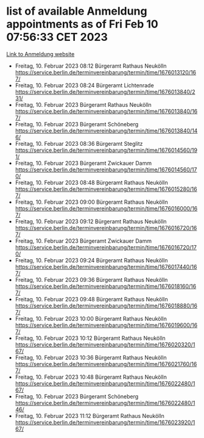 # list of available Anmeldung appointments as of Fri Feb 10 07:56:33 CET 2023
[Link to Anmeldung website](https://service.berlin.de/terminvereinbarung/termin/tag.php?termin=1&anliegen[]=120686&dienstleisterlist=122210,122217,327316,122219,327312,122227,327314,122231,327346,122243,327348,122254,122252,329742,122260,329745,122262,329748,122271,327278,122273,327274,122277,327276,330436,122280,327294,122282,327290,122284,327292,122291,327270,122285,327266,122286,327264,122296,327268,150230,329760,122294,327284,122312,329763,122314,329775,122304,327330,122311,327334,122309,327332,317869,122281,327352,122279,329772,122283,122276,327324,122274,327326,122267,329766,122246,327318,122251,327320,122257,327322,122208,327298,122226,327300&herkunft=http%3A%2F%2Fservice.berlin.de%2Fdienstleistung%2F120686%2F)
- Freitag, 10. Februar 2023 08:12 Bürgeramt Rathaus Neukölln https://service.berlin.de/terminvereinbarung/termin/time/1676013120/167/
- Freitag, 10. Februar 2023 08:24 Bürgeramt Lichtenrade https://service.berlin.de/terminvereinbarung/termin/time/1676013840/231/
- Freitag, 10. Februar 2023  Bürgeramt Rathaus Neukölln https://service.berlin.de/terminvereinbarung/termin/time/1676013840/167/
- Freitag, 10. Februar 2023  Bürgeramt Schöneberg https://service.berlin.de/terminvereinbarung/termin/time/1676013840/146/
- Freitag, 10. Februar 2023 08:36 Bürgeramt Steglitz https://service.berlin.de/terminvereinbarung/termin/time/1676014560/191/
- Freitag, 10. Februar 2023  Bürgeramt Zwickauer Damm https://service.berlin.de/terminvereinbarung/termin/time/1676014560/170/
- Freitag, 10. Februar 2023 08:48 Bürgeramt Rathaus Neukölln https://service.berlin.de/terminvereinbarung/termin/time/1676015280/167/
- Freitag, 10. Februar 2023 09:00 Bürgeramt Rathaus Neukölln https://service.berlin.de/terminvereinbarung/termin/time/1676016000/167/
- Freitag, 10. Februar 2023 09:12 Bürgeramt Rathaus Neukölln https://service.berlin.de/terminvereinbarung/termin/time/1676016720/167/
- Freitag, 10. Februar 2023  Bürgeramt Zwickauer Damm https://service.berlin.de/terminvereinbarung/termin/time/1676016720/170/
- Freitag, 10. Februar 2023 09:24 Bürgeramt Rathaus Neukölln https://service.berlin.de/terminvereinbarung/termin/time/1676017440/167/
- Freitag, 10. Februar 2023 09:36 Bürgeramt Rathaus Neukölln https://service.berlin.de/terminvereinbarung/termin/time/1676018160/167/
- Freitag, 10. Februar 2023 09:48 Bürgeramt Rathaus Neukölln https://service.berlin.de/terminvereinbarung/termin/time/1676018880/167/
- Freitag, 10. Februar 2023 10:00 Bürgeramt Rathaus Neukölln https://service.berlin.de/terminvereinbarung/termin/time/1676019600/167/
- Freitag, 10. Februar 2023 10:12 Bürgeramt Rathaus Neukölln https://service.berlin.de/terminvereinbarung/termin/time/1676020320/167/
- Freitag, 10. Februar 2023 10:36 Bürgeramt Rathaus Neukölln https://service.berlin.de/terminvereinbarung/termin/time/1676021760/167/
- Freitag, 10. Februar 2023 10:48 Bürgeramt Rathaus Neukölln https://service.berlin.de/terminvereinbarung/termin/time/1676022480/167/
- Freitag, 10. Februar 2023  Bürgeramt Schöneberg https://service.berlin.de/terminvereinbarung/termin/time/1676022480/146/
- Freitag, 10. Februar 2023 11:12 Bürgeramt Rathaus Neukölln https://service.berlin.de/terminvereinbarung/termin/time/1676023920/167/
